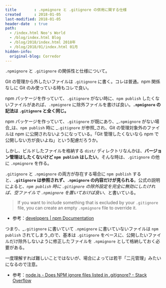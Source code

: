 ```yaml
---
title        : .npmignore と .gitignore の併用に関する仕様
created      : 2018-01-05
last-modified: 2018-01-05
header-date  : true
path:
  - /index.html Neo's World
  - /blog/index.html Blog
  - /blog/2018/index.html 2018年
  - /blog/2018/01/index.html 01月
hidden-info:
  original-blog: Corredor
---
```


`.npmignore` と `.gitignore` の関係性と仕様について。

Git の管理から外したいファイルは `.gitignore` に書く。コレは普通。npm 関係なしに Git のみ使っている時もコレで良い。

npm パッケージを作っていて、`.gitignore` がない時に、`npm publish` したくないファイルがあれば、`.npmignore` に除外ファイルを書けば良い。__`.npmignore` の記法は `.gitignore` と全く同じ。__

npm パッケージを作っていて、`.gitignore` が既にあり、_`.npmignore` がない場合_は、`npm publish` 時に _`.gitignore` が参照_され、Git の管理対象外のファイルは npm に公開されないようになっている。「Git 管理したくないなら npm で公開しない方が良いよね」という配慮だろうか。

しかし、ビルドしたファイルを格納する `dist/` ディレクトリなんかは、__バージョン管理はしたくないけど `npm publish` はしたい__。そんな時は、`.gitignore` の他に `.npmignore` を作る。

`.gitignore` と `.npmignore` の両方が存在する場合に `npm publish` すると、__`.gitignore` は参照されず、`.npmignore` の内容だけが見られる__。公式の説明によると、_`npm publish` 時に `.gitignore` の除外設定を完全に無効にしたければ、空ファイルで `.npmignore` を置いておけば良い_、と書いている。

> If you want to include something that is excluded by your `.gitignore` file, you can create an empty `.npmignore` file to override it.

- 参考：[developers | npm Documentation](https://docs.npmjs.com/misc/developers#keeping-files-out-of-your-package)

つまり、_`.gitignore` に書いていて `.npmignore` に書いていないファイルは `npm publish` されてしまう_ので、基本は `.gitignore` をベースに、公開したいファイルだけ除外しないように修正したファイルを `.npmignore` として格納しておく必要がある。

一度理解すれば難しいことではないが、場合によっては若干「二元管理」みたいになるので注意。

- 参考：[node.js - Does NPM ignore files listed in .gitignore? - Stack Overflow](https://stackoverflow.com/questions/24942161/does-npm-ignore-files-listed-in-gitignore)
